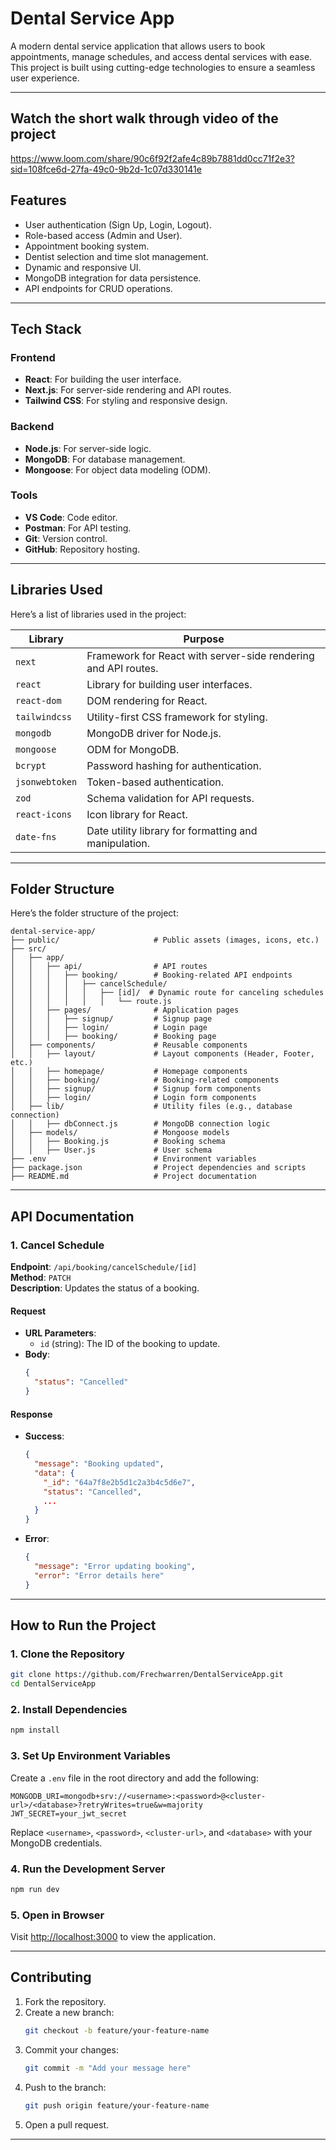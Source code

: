 # **Dental Service App**

A modern dental service application that allows users to book appointments, manage schedules, and access dental services with ease. This project is built using cutting-edge technologies to ensure a seamless user experience.

---

## **Watch the short walk through video of the project**
https://www.loom.com/share/90c6f92f2afe4c89b7881dd0cc71f2e3?sid=108fce6d-27fa-49c0-9b2d-1c07d330141e

## **Features**
- User authentication (Sign Up, Login, Logout).
- Role-based access (Admin and User).
- Appointment booking system.
- Dentist selection and time slot management.
- Dynamic and responsive UI.
- MongoDB integration for data persistence.
- API endpoints for CRUD operations.

---

## **Tech Stack**
### **Frontend**
- **React**: For building the user interface.
- **Next.js**: For server-side rendering and API routes.
- **Tailwind CSS**: For styling and responsive design.

### **Backend**
- **Node.js**: For server-side logic.
- **MongoDB**: For database management.
- **Mongoose**: For object data modeling (ODM).

### **Tools**
- **VS Code**: Code editor.
- **Postman**: For API testing.
- **Git**: Version control.
- **GitHub**: Repository hosting.

---

## **Libraries Used**
Here’s a list of libraries used in the project:

| Library               | Purpose                                                                 |
|-----------------------|-------------------------------------------------------------------------|
| `next`               | Framework for React with server-side rendering and API routes.         |
| `react`              | Library for building user interfaces.                                  |
| `react-dom`          | DOM rendering for React.                                               |
| `tailwindcss`        | Utility-first CSS framework for styling.                               |
| `mongodb`            | MongoDB driver for Node.js.                                            |
| `mongoose`           | ODM for MongoDB.                                                      |
| `bcrypt`             | Password hashing for authentication.                                   |
| `jsonwebtoken`       | Token-based authentication.                                            |
| `zod`                | Schema validation for API requests.                                    |
| `react-icons`        | Icon library for React.                                                |
| `date-fns`           | Date utility library for formatting and manipulation.                  |

---

## **Folder Structure**
Here’s the folder structure of the project:

```
dental-service-app/
├── public/                     # Public assets (images, icons, etc.)
├── src/
│   ├── app/
│   │   ├── api/                # API routes
│   │   │   ├── booking/        # Booking-related API endpoints
│   │   │   │   ├── cancelSchedule/
│   │   │   │   │   ├── [id]/  # Dynamic route for canceling schedules
│   │   │   │   │   │   └── route.js
│   │   ├── pages/              # Application pages
│   │   │   ├── signup/         # Signup page
│   │   │   ├── login/          # Login page
│   │   │   ├── booking/        # Booking page
│   ├── components/             # Reusable components
│   │   ├── layout/             # Layout components (Header, Footer, etc.)
│   │   ├── homepage/           # Homepage components
│   │   ├── booking/            # Booking-related components
│   │   ├── signup/             # Signup form components
│   │   ├── login/              # Login form components
│   ├── lib/                    # Utility files (e.g., database connection)
│   │   ├── dbConnect.js        # MongoDB connection logic
│   ├── models/                 # Mongoose models
│   │   ├── Booking.js          # Booking schema
│   │   ├── User.js             # User schema
├── .env                        # Environment variables
├── package.json                # Project dependencies and scripts
├── README.md                   # Project documentation
```

---

## **API Documentation**
### **1. Cancel Schedule**
**Endpoint**: `/api/booking/cancelSchedule/[id]`  
**Method**: `PATCH`  
**Description**: Updates the status of a booking.

#### **Request**
- **URL Parameters**:
  - `id` (string): The ID of the booking to update.
- **Body**:
  ```json
  {
    "status": "Cancelled"
  }
  ```

#### **Response**
- **Success**:
  ```json
  {
    "message": "Booking updated",
    "data": {
      "_id": "64a7f8e2b5d1c2a3b4c5d6e7",
      "status": "Cancelled",
      ...
    }
  }
  ```
- **Error**:
  ```json
  {
    "message": "Error updating booking",
    "error": "Error details here"
  }
  ```

---

## **How to Run the Project**
### **1. Clone the Repository**
```bash
git clone https://github.com/Frechwarren/DentalServiceApp.git
cd DentalServiceApp
```

### **2. Install Dependencies**
```bash
npm install
```

### **3. Set Up Environment Variables**
Create a `.env` file in the root directory and add the following:

```env
MONGODB_URI=mongodb+srv://<username>:<password>@<cluster-url>/<database>?retryWrites=true&w=majority
JWT_SECRET=your_jwt_secret
```

Replace `<username>`, `<password>`, `<cluster-url>`, and `<database>` with your MongoDB credentials.

### **4. Run the Development Server**
```bash
npm run dev
```

### **5. Open in Browser**
Visit [http://localhost:3000](http://localhost:3000) to view the application.

---

## **Contributing**
1. Fork the repository.
2. Create a new branch:
   ```bash
   git checkout -b feature/your-feature-name
   ```
3. Commit your changes:
   ```bash
   git commit -m "Add your message here"
   ```
4. Push to the branch:
   ```bash
   git push origin feature/your-feature-name
   ```
5. Open a pull request.

---